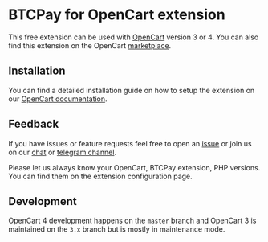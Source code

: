 # BTCPay for OpenCart extension

This free extension can be used with [OpenCart](https://www.opencart.com) version 3 or 4. You can also find this extension on the OpenCart [marketplace](https://www.opencart.com/index.php?route=marketplace/extension/info&extension_id=44269).

## Installation

You can find a detailed installation guide on how to setup the extension on our [OpenCart documentation](https://docs.btcpayserver.org/OpenCart/). 

## Feedback 

If you have issues or feature requests feel free to open an [issue](https://github.com/btcpayserver/opencart/issues) or join us on our [chat](https://chat.btcpayserver.org) or [telegram channel](https://t.me/btcpayserver). 

Please let us always know your OpenCart, BTCPay extension, PHP versions. You can find them on the extension configuration page.

## Development

OpenCart 4 development happens on the `master` branch and OpenCart 3 is maintained on the `3.x` branch but is mostly in maintenance mode.


